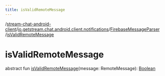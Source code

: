 ```yaml
---
title: isValidRemoteMessage
---
```

/[stream-chat-android-client](../../index.md)/[io.getstream.chat.android.client.notifications](../index.md)/[FirebaseMessageParser](index.md)/[isValidRemoteMessage](isValidRemoteMessage.md)  
  
  
  
# isValidRemoteMessage  
abstract fun [isValidRemoteMessage](isValidRemoteMessage.md)(message: RemoteMessage): [Boolean](https://kotlinlang.org/api/latest/jvm/stdlib/kotlin/-boolean/index.html)
